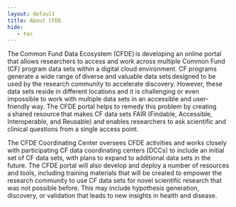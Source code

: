 ```yaml
---
layout: default
title: About CFDE
hide:
   - toc
---
```


The Common Fund Data Ecosystem (CFDE) is developing an online portal that allows researchers to access and work across multiple Common Fund (CF) program data sets within a digital cloud environment. CF programs generate a wide range of diverse and valuable data sets designed to be used by the research community to accelerate discovery. However, these data sets reside in different locations and it is challenging or even impossible to work with multiple data sets in an accessible and user-friendly way. The CFDE portal helps to remedy this problem by creating a shared resource that makes CF data sets FAIR (Findable, Accessible, Interoperable, and Reusable) and enables researchers to ask scientific and clinical questions from a single access point.

The CFDE Coordinating Center oversees CFDE activities and works closely with participating CF data coordinating centers (DCCs) to include an initial set of CF data sets, with plans to expand to additional data sets in the future. The CFDE portal will also develop and deploy a number of resources and tools, including training materials that will be created to empower the research community to use CF data sets for novel scientific research that was not possible before. This may include hypothesis generation, discovery, or validation that leads to new insights in health and disease.
